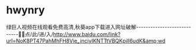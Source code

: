 # hwynry
绿巨人视频在线观看免费高清,秋葵app下载进入网址破解----------------------------🛀🛀点/此/进/入/http://www.baidu.com/link?url=NoK8PT47PahMhFH8Vie_jnciyIKNTTtVBQKpill6udK&amp;wd
